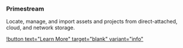 ### Primestream

Locate, manage, and import assets and projects from direct-attached, cloud, and network storage.

[!button text="Learn More" target="blank" variant="info"](https://primestream.com/products/extensions/#/extensions)
